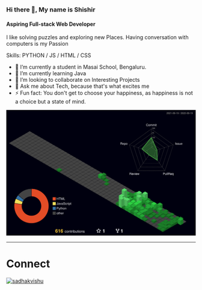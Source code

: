 ### Hi there 👋, My name is Shishir
#### Aspiring Full-stack Web Developer


I like solving puzzles and exploring new Places. Having conversation with computers is my Passion

Skills: PYTHON / JS / HTML / CSS

- 🔭 I’m currently a student in Masai School, Bengaluru. 
- 🌱 I’m currently learning Java 
- 👯 I’m looking to collaborate on Interesting Projects
- 💬 Ask me about Tech, because that's what excites me
- ⚡ Fun fact: You don't get to choose your happiness, as happiness is not a choice but a state of mind. 

![](./profile-3d-contrib/profile-night-green.svg)



<hr>

# Connect

<a href="https://linkedin.com/in/sadhakvishu](https://www.linkedin.com/in/shishir-kumar-padhan-124617105/" target="blank"><img align="center" src="https://raw.githubusercontent.com/rahuldkjain/github-profile-readme-generator/master/src/images/icons/Social/linked-in-alt.svg" alt="sadhakvishu" height="30" width="40" /></a>











